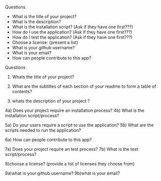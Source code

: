 Questions

- What is the title of your project?
- What is the description?
- What is the installation script? (Ask if they have one first???)
- How do I use the application? (Ask if they have one first???)
- How do I test the application? (Ask if they have one first???)
- Choose a license: (present a list)
- What is your github username?
- What is your email?
- How can people contribute to this app?

Questions

1. Whats the title of your project?

2. What are the subtitles of each section of your readme
   to form a table of contents?

3. whats the description of your project ?

4a) Does your project require an installation process?
4b) What is the installation script/process?

5a) Do your users require a script to use the application?
5b) What are the scripts needed to run the application?

6a) How can people contribute to this app?

7a) Does your project require an test process?
7b) What is the test script/process?

8)choose a license? (provide a list of licenses they choose from)

9a)what is your github username?
9b)what is your email?
